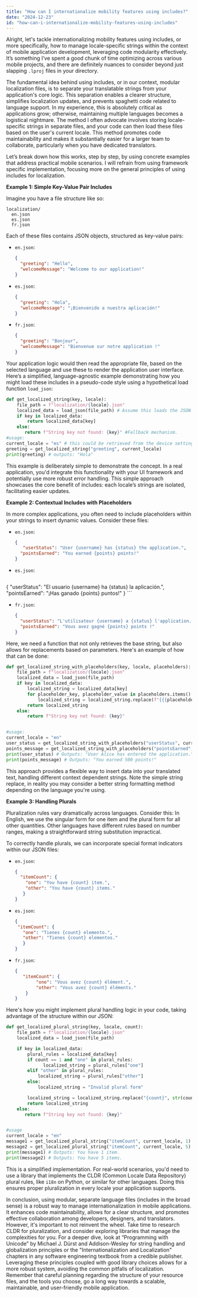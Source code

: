 ```yaml
---
title: "How can I internationalize mobility features using includes?"
date: "2024-12-23"
id: "how-can-i-internationalize-mobility-features-using-includes"
---
```


Alright, let's tackle internationalizing mobility features using includes, or more specifically, how to manage locale-specific strings within the context of mobile application development, leveraging code modularity effectively. It’s something I’ve spent a good chunk of time optimizing across various mobile projects, and there are definitely nuances to consider beyond just slapping `.lproj` files in your directory.

The fundamental idea behind using includes, or in our context, modular localization files, is to separate your translatable strings from your application's core logic. This separation enables a clearer structure, simplifies localization updates, and prevents spaghetti code related to language support. In my experience, this is absolutely critical as applications grow; otherwise, maintaining multiple languages becomes a logistical nightmare. The method I often advocate involves storing locale-specific strings in separate files, and your code can then load these files based on the user's current locale. This method promotes code maintainability and makes it substantially easier for a larger team to collaborate, particularly when you have dedicated translators.

Let’s break down how this works, step by step, by using concrete examples that address practical mobile scenarios. I will refrain from using framework specific implementation, focusing more on the general principles of using includes for localization.

**Example 1: Simple Key-Value Pair Includes**

Imagine you have a file structure like so:
```
localization/
  en.json
  es.json
  fr.json
```

Each of these files contains JSON objects, structured as key-value pairs:

*   `en.json`:
    ```json
    {
      "greeting": "Hello",
      "welcomeMessage": "Welcome to our application!"
    }
    ```
*   `es.json`:
    ```json
    {
      "greeting": "Hola",
      "welcomeMessage": "¡Bienvenido a nuestra aplicación!"
    }
    ```
*   `fr.json`:
    ```json
    {
      "greeting": "Bonjour",
      "welcomeMessage": "Bienvenue sur notre application !"
    }
    ```

Your application logic would then read the appropriate file, based on the selected language and use these to render the application user interface.
Here’s a simplified, language-agnostic example demonstrating how you might load these includes in a pseudo-code style using a hypothetical load function `load_json`:

```python
def get_localized_string(key, locale):
    file_path = f"localization/{locale}.json"
    localized_data = load_json(file_path) # Assume this loads the JSON file
    if key in localized_data:
        return localized_data[key]
    else:
       return f"String key not found: {key}" #Fallback mechanism.
#usage:
current_locale = "es" # this could be retrieved from the device settings
greeting = get_localized_string("greeting", current_locale)
print(greeting) # outputs: "Hola"
```

This example is deliberately simple to demonstrate the concept. In a real application, you'd integrate this functionality with your UI framework and potentially use more robust error handling. This simple approach showcases the core benefit of includes: each locale’s strings are isolated, facilitating easier updates.

**Example 2: Contextual Includes with Placeholders**

In more complex applications, you often need to include placeholders within your strings to insert dynamic values. Consider these files:

*   `en.json`:
    ```json
    {
       "userStatus": "User {username} has {status} the application.",
      "pointsEarned": "You earned {points} points!"
    }
    ```

*   `es.json`:
    ```json
   {
     "userStatus": "El usuario {username} ha {status} la aplicación.",
     "pointsEarned": "¡Has ganado {points} puntos!"
    }
    ```

*   `fr.json`:
    ```json
    {
      "userStatus": "L'utilisateur {username} a {status} l'application.",
      "pointsEarned": "Vous avez gagné {points} points !"
    }
    ```

Here, we need a function that not only retrieves the base string, but also allows for replacements based on parameters. Here's an example of how that can be done:

```python
def get_localized_string_with_placeholders(key, locale, placeholders):
    file_path = f"localization/{locale}.json"
    localized_data = load_json(file_path)
    if key in localized_data:
        localized_string = localized_data[key]
        for placeholder_key, placeholder_value in placeholders.items():
            localized_string = localized_string.replace(f"{{{placeholder_key}}}", str(placeholder_value))
        return localized_string
    else:
        return f"String key not found: {key}"


#usage:
current_locale = "en"
user_status = get_localized_string_with_placeholders("userStatus", current_locale, {"username": "Alice", "status": "entered"})
points_message = get_localized_string_with_placeholders("pointsEarned", current_locale, {"points": 500})
print(user_status) # Outputs: "User Alice has entered the application."
print(points_message) # Outputs: "You earned 500 points!"
```

This approach provides a flexible way to insert data into your translated text, handling different context dependent strings. Note the simple string replace, in reality you may consider a better string formatting method depending on the language you're using.

**Example 3: Handling Plurals**

Pluralization rules vary dramatically across languages. Consider this: In English, we use the singular form for one item and the plural form for all other quantities. Other languages have different rules based on number ranges, making a straightforward string substitution impractical.

To correctly handle plurals, we can incorporate special format indicators within our JSON files:

*   `en.json`:
    ```json
    {
      "itemCount": {
        "one": "You have {count} item.",
        "other": "You have {count} items."
       }
    }
    ```
*   `es.json`:
    ```json
    {
     "itemCount": {
       "one": "Tienes {count} elemento.",
       "other": "Tienes {count} elementos."
       }
    }
    ```
*   `fr.json`:
    ```json
    {
       "itemCount": {
            "one": "Vous avez {count} élément.",
            "other": "Vous avez {count} éléments."
        }
    }
    ```

Here's how you might implement plural handling logic in your code, taking advantage of the structure within our JSON:

```python
def get_localized_plural_string(key, locale, count):
    file_path = f"localization/{locale}.json"
    localized_data = load_json(file_path)

    if key in localized_data:
        plural_rules = localized_data[key]
        if count == 1 and "one" in plural_rules:
              localized_string = plural_rules["one"]
        elif "other" in plural_rules:
            localized_string = plural_rules["other"]
        else:
            localized_string = "Invalid plural form"

        localized_string = localized_string.replace("{count}", str(count))
        return localized_string
    else:
       return f"String key not found: {key}"


#usage
current_locale = "en"
message1 = get_localized_plural_string("itemCount", current_locale, 1)
message2 = get_localized_plural_string("itemCount", current_locale, 5)
print(message1) # Outputs: You have 1 item.
print(message2) # Outputs: You have 5 items.
```

This is a simplified implementation. For real-world scenarios, you'd need to use a library that implements the CLDR (Common Locale Data Repository) plural rules, like `i18n` on Python, or similar for other languages. Doing this ensures proper pluralization in every locale your application supports.

In conclusion, using modular, separate language files (includes in the broad sense) is a robust way to manage internationalization in mobile applications. It enhances code maintainability, allows for a clear structure, and promotes effective collaboration among developers, designers, and translators. However, it's important to not reinvent the wheel. Take time to research CLDR for pluralization, and consider exploring libraries that manage the complexities for you. For a deeper dive, look at “Programming with Unicode” by Michael J. Dürst and Addison-Wesley for string handling and globalization principles or the "Internationalization and Localization" chapters in any software engineering textbook from a credible publisher. Leveraging these principles coupled with good library choices allows for a more robust system, avoiding the common pitfalls of localization. Remember that careful planning regarding the structure of your resource files, and the tools you choose, go a long way towards a scalable, maintainable, and user-friendly mobile application.
